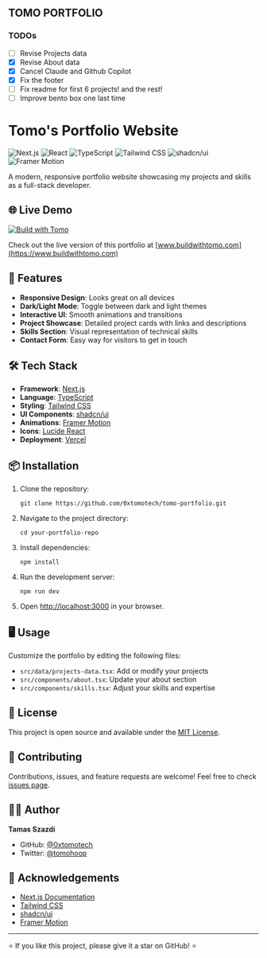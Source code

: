 ## TOMO PORTFOLIO

### TODOs

- [ ] Revise Projects data
- [x] Revise About data
- [x] Cancel Claude and Github Copilot
- [x] Fix the footer
- [ ] Fix readme for first 6 projects! and the rest!
- [ ] Improve bento box one last time

# Tomo's Portfolio Website

![Next.js](https://img.shields.io/badge/Next.js-13-black)
![React](https://img.shields.io/badge/React-18-blue)
![TypeScript](https://img.shields.io/badge/TypeScript-4.9-blue)
![Tailwind CSS](https://img.shields.io/badge/Tailwind%20CSS-3.3-38B2AC)
![shadcn/ui](https://img.shields.io/badge/shadcn%2Fui-Components-green)
![Framer Motion](https://img.shields.io/badge/Framer%20Motion-Animations-ff69b4)

A modern, responsive portfolio website showcasing my projects and skills as a full-stack developer.

## 🌐 Live Demo

[![Build with Tomo](https://img.shields.io/badge/Build%20with-Tomo-FF6B6B?style=for-the-badge&logo=react&logoColor=white)](https://www.buildwithtomo.com)

Check out the live version of this portfolio at [www.buildwithtomo.com](https://www.buildwithtomo.com)

## 🚀 Features

- **Responsive Design**: Looks great on all devices
- **Dark/Light Mode**: Toggle between dark and light themes
- **Interactive UI**: Smooth animations and transitions
- **Project Showcase**: Detailed project cards with links and descriptions
- **Skills Section**: Visual representation of technical skills
- **Contact Form**: Easy way for visitors to get in touch

## 🛠️ Tech Stack

- **Framework**: [Next.js](https://nextjs.org/)
- **Language**: [TypeScript](https://www.typescriptlang.org/)
- **Styling**: [Tailwind CSS](https://tailwindcss.com/)
- **UI Components**: [shadcn/ui](https://ui.shadcn.com/)
- **Animations**: [Framer Motion](https://www.framer.com/motion/)
- **Icons**: [Lucide React](https://lucide.dev/)
- **Deployment**: [Vercel](https://vercel.com/)

## 📦 Installation

1. Clone the repository:

   ```
   git clone https://github.com/0xtomotech/tomo-portfolio.git
   ```

2. Navigate to the project directory:

   ```
   cd your-portfolio-repo
   ```

3. Install dependencies:

   ```
   npm install
   ```

4. Run the development server:

   ```
   npm run dev
   ```

5. Open [http://localhost:3000](http://localhost:3000) in your browser.

## 🖥️ Usage

Customize the portfolio by editing the following files:

- `src/data/projects-data.tsx`: Add or modify your projects
- `src/components/about.tsx`: Update your about section
- `src/components/skills.tsx`: Adjust your skills and expertise

## 📄 License

This project is open source and available under the [MIT License](LICENSE).

## 🤝 Contributing

Contributions, issues, and feature requests are welcome! Feel free to check [issues page](https://github.com/your-username/your-portfolio-repo/issues).

## 👨‍💻 Author

**Tamas Szazdi**

- GitHub: [@0xtomotech](https://github.com/0xtomotech)
- Twitter: [@tomohoop](https://twitter.com/tomohoop)

## 🙏 Acknowledgements

- [Next.js Documentation](https://nextjs.org/docs)
- [Tailwind CSS](https://tailwindcss.com/)
- [shadcn/ui](https://ui.shadcn.com/)
- [Framer Motion](https://www.framer.com/motion/)

---

⭐️ If you like this project, please give it a star on GitHub! ⭐️
